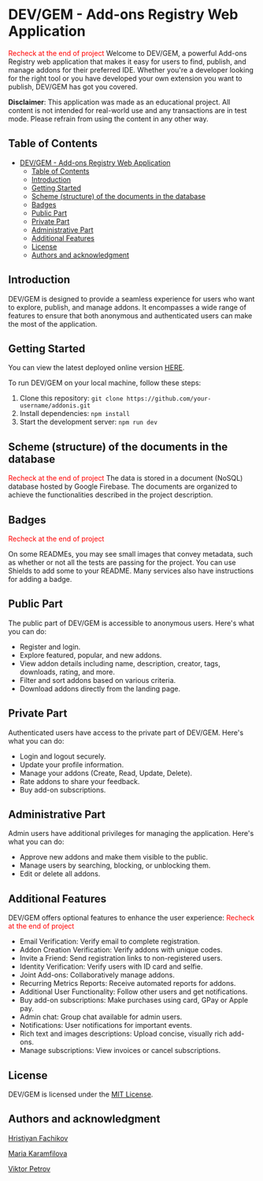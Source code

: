 # DEV/GEM - Add-ons Registry Web Application
<span style="color:red">Recheck at the end of project</span>
Welcome to DEV/GEM, a powerful Add-ons Registry web application that makes it easy for users to find, publish, and manage addons for their preferred IDE. Whether you're a developer looking for the right tool or you have developed your own extension you want to publish, DEV/GEM has got you covered.

**Disclaimer**: This application was made as an educational project. All content is not intended for real-world use and any transactions are in test mode. Please refrain from using the content in any other way.

## Table of Contents

- [DEV/GEM - Add-ons Registry Web Application](#devgem---add-ons-registry-web-application)
  - [Table of Contents](#table-of-contents)
  - [Introduction](#introduction)
  - [Getting Started](#getting-started)
  - [Scheme (structure) of the documents in the database](#scheme-structure-of-the-documents-in-the-database)
  - [Badges](#badges)
  - [Public Part](#public-part)
  - [Private Part](#private-part)
  - [Administrative Part](#administrative-part)
  - [Additional Features](#additional-features)
  - [License](#license)
  - [Authors and acknowledgment](#authors-and-acknowledgment)

## Introduction

DEV/GEM is designed to provide a seamless experience for users who want to explore, publish, and manage addons. It encompasses a wide range of features to ensure that both anonymous and authenticated users can make the most of the application.

## Getting Started

You can view the latest deployed online version [HERE](https://unknown-adonis.web.app/).

To run DEV/GEM on your local machine, follow these steps:

1. Clone this repository: `git clone https://github.com/your-username/addonis.git`
2. Install dependencies: `npm install`
3. Start the development server: `npm run dev`


## Scheme (structure) of the documents in the database
<span style="color:red">Recheck at the end of project</span>
The data is stored in a document (NoSQL) database hosted by Google Firebase. The documents are organized to achieve the functionalities described in the project description.

## Badges
<span style="color:red">Recheck at the end of project</span>

On some READMEs, you may see small images that convey metadata, such as whether or not all the tests are passing for the project. You can use Shields to add some to your README. Many services also have instructions for adding a badge.
## Public Part

The public part of DEV/GEM is accessible to anonymous users. Here's what you can do:

- Register and login.
- Explore featured, popular, and new addons.
- View addon details including name, description, creator, tags, downloads, rating, and more.
- Filter and sort addons based on various criteria.
- Download addons directly from the landing page.

## Private Part

Authenticated users have access to the private part of DEV/GEM. Here's what you can do:

- Login and logout securely.
- Update your profile information.
- Manage your addons (Create, Read, Update, Delete).
- Rate addons to share your feedback.
- Buy add-on subscriptions.

## Administrative Part

Admin users have additional privileges for managing the application. Here's what you can do:

- Approve new addons and make them visible to the public.
- Manage users by searching, blocking, or unblocking them.
- Edit or delete all addons.

## Additional Features

DEV/GEM offers optional features to enhance the user experience:
<span style="color:red">Recheck at the end of project</span>
- Email Verification: Verify email to complete registration.
- Addon Creation Verification: Verify addons with unique codes.
- Invite a Friend: Send registration links to non-registered users.
- Identity Verification: Verify users with ID card and selfie.
- Joint Add-ons: Collaboratively manage addons.
- Recurring Metrics Reports: Receive automated reports for addons.
- Additional User Functionality: Follow other users and get notifications.
- Buy add-on subscriptions: Make purchases using card, GPay or Apple pay.
- Admin chat: Group chat available for admin users.
- Notifications: User notifications for important events.
- Rich text and images descriptions: Upload concise, visually rich add-ons.
- Manage subscriptions: View invoices or cancel subscriptions.

## License

DEV/GEM is licensed under the [MIT License](LICENSE).

## Authors and acknowledgment

[Hristiyan Fachikov](https://gitlab.com/hristiyan.fachikov)

[Maria Karamfilova](https://gitlab.com/maria_karamfilova)

[Viktor Petrov](https://gitlab.com/viktor.mp)


